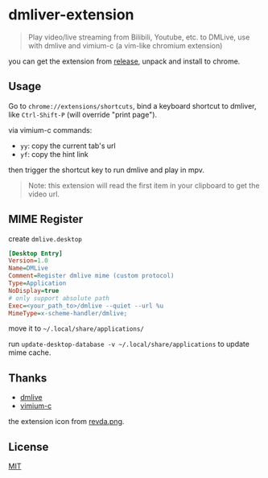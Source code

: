 # dmliver-extension

>Play video/live streaming from Bilibili, Youtube, etc. to DMLive, use with dmlive and vimium-c (a vim-like chromium extension)

you can get the extension from [release](https://github.com/liuhq/dmliver-extension/releases), unpack and install to chrome.

## Usage

Go to `chrome://extensions/shortcuts`, bind a keyboard shortcut to dmliver, like `Ctrl-Shift-P` (will override "print page").

via vimium-c commands:

- `yy`: copy the current tab's url
- `yf`: copy the hint link

then trigger the shortcut key to run dmlive and play in mpv.

>Note: this extension will read the first item in your clipboard to get the video url.

## MIME Register

create `dmlive.desktop`

```ini
[Desktop Entry]
Version=1.0
Name=DMLive
Comment=Register dmlive mime (custom protocol)
Type=Application
NoDisplay=true
# only support absolute path
Exec=<your_path_to>/dmlive --quiet --url %u
MimeType=x-scheme-handler/dmlive;
```

move it to `~/.local/share/applications/`

run `update-desktop-database -v ~/.local/share/applications` to update mime cache.

## Thanks

- [dmlive](https://github.com/THMonster/dmlive)
- [vimium-c](https://github.com/gdh1995/vimium-c)

the extension icon from [revda.png](https://github.com/THMonster/Revda/blob/master/misc/browser-extension/icons/revda.png).

## License

[MIT](./LICENSE)
